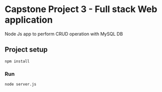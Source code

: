 # Capstone Project 3 - Full stack Web application
Node Js app to perform CRUD operation with MySQL DB

## Project setup
```
npm install
```

### Run
```
node server.js
```
